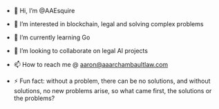 - 👋 Hi, I’m @AAEsquire
- 👀 I’m interested in blockchain, legal and solving complex problems
- 🌱 I’m currently learning Go
- 💞️ I’m looking to collaborate on legal AI projects
- 📫 How to reach me @ aaron@aaarchambaultlaw.com

- ⚡ Fun fact: without a problem, there can be no solutions, and without solutions, no new problems arise, so what came first, the solutions or the problems?

<!---
AAEsquire/AAEsquire is a ✨ special ✨ repository because its `README.md` (this file) appears on your GitHub profile.
You can click the Preview link to take a look at your changes.
--->
